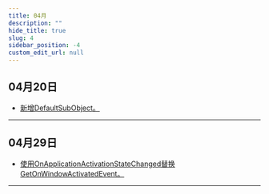 ```yaml
---
title: 04月
description: ""
hide_title: true
slug: 4
sidebar_position: -4
custom_edit_url: null
---
```


## 04月20日

- [新增DefaultSubObject。](https://github.com/crazytuzi/UnrealCSharp/commit/3cd7f86efd32e22438e17a27aeb933d79d3d0a82)

---

## 04月29日

- [使用OnApplicationActivationStateChanged替换GetOnWindowActivatedEvent。](https://github.com/crazytuzi/UnrealCSharp/commit/cd1ca66e86bcfc458c6c04c3850f47375b12f38b)

---
